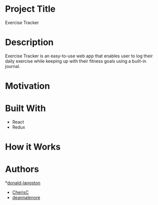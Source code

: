# Project Title
Exercise Tracker

# Description
Exercise Tracker is an easy-to-use web app that enables user to log their daily exercise while keeping up with their fitness goals using a built-in journal. 

# Motivation


# Built With
- React
- Redux

# How it Works


# Authors
*[donald-langston](https://github.com/donald-langston)
* [CherisC](https://github.com/CherisC)
* [deannalenore](https://github.com/deannalenore)
